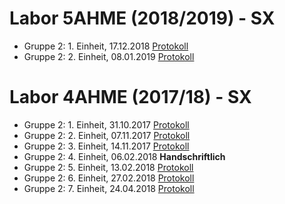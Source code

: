 # Labor 5AHME (2018/2019) - SX
* Gruppe 2: 1. Einheit, 17.12.2018 [Protokoll](https://github.com/HTLMechatronics/m14-la1-sx/blob/murlom14/murlom14-la1-2018_19/Protokoll_17-12-2018.md)
* Gruppe 2: 2. Einheit, 08.01.2019 [Protokoll](https://github.com/HTLMechatronics/m14-la1-sx/blob/murlom14/murlom14-la1-2018_19/Protokoll_08-01-2019.md)

# Labor 4AHME (2017/18) - SX

* Gruppe 2: 1. Einheit, 31.10.2017 [Protokoll](https://github.com/HTLMechatronics/m14-la1-sx/blob/murlom14/murlom14-la1-2017_18/Protokoll_31-10-2017.md)
* Gruppe 2: 2. Einheit, 07.11.2017 [Protokoll](https://github.com/HTLMechatronics/m14-la1-sx/blob/murlom14/murlom14-la1-2017_18/Protokoll_7-11-2017.md)
* Gruppe 2: 3. Einheit, 14.11.2017 [Protokoll](https://github.com/HTLMechatronics/m14-la1-sx/blob/murlom14/murlom14-la1-2017_18/Protokoll_14-11-2017.md)
* Gruppe 2: 4. Einheit, 06.02.2018 **Handschriftlich**
* Gruppe 2: 5. Einheit, 13.02.2018 [Protokoll](https://github.com/HTLMechatronics/m14-la1-sx/blob/murlom14/murlom14-la1-2017_18/Protokoll_13-02-2018.md)
* Gruppe 2: 6. Einheit, 27.02.2018 [Protokoll](https://github.com/HTLMechatronics/m14-la1-sx/blob/murlom14/murlom14-la1-2017_18/Protokoll_27-02-2018.md)
* Gruppe 2: 7. Einheit, 24.04.2018 [Protokoll](https://github.com/HTLMechatronics/m14-la1-sx/blob/murlom14/murlom14-la1-2017_18/Protokoll_24-04-2018.md)
